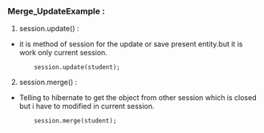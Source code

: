 ###  Merge_UpdateExample :
1. session.update() :
- it is method of session for the update or save present entity.but it is work only current session.
    
    ```
        session.update(student);
    ```
2. session.merge() :
- Telling to hibernate to get the object from other session which is closed but i have to modified in current session.
    ```
        session.merge(student);
    ```
   
 
